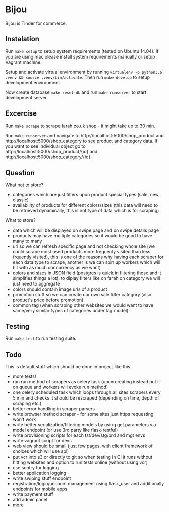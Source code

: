 # Bijou

Bijou is Tinder for commerce.

## Instalation

Run `make setup` to setup system requirements (tested on Ubuntu 14.04). If you are using mac please install system
requirements manually or setup Vagrant machine.

Setup and activate virtual environment by running `virtualenv -p python3.6 .venv && source .venv/bin/activate`. Then
run `make develop` to setup development environment.

Now create database `make reset-db` and run `make runserver` to start development server.

## Excercise

Run `make scrape` to scrape farah.co.uk shop - it might take up to 30 min.

Run `make runserver` and navigate to http://localhost:5000/shop_product and http://localhost:5000/shop_category to
see product and category data. If you want to see individual object go to http://localhost:5000/shop_product/{id} and
http://localhost:5000/shop_category/{id}.


## Question

What not to store?
- categories which are just filters upon product special types (sale, new, classic)
- availability of products for different colors/sizes (this data will need to be retrieved dynamically, this is not
    type of data which is for scraping)

What to store?
- data which will be displayed on swipe page and on swipe details page
- products may have multiple categories so it would be good to have many to many
- url so we can refresh specific page and not checking whole site (we could scrape most used products more frequenly
    visited than less frquently visited), this is one of the reasons why having each scraper for each data type to
    scrape, another is we can spin up workers which will hit with as much concurrency as we want)
- colors and sizes in JSON field (postgres is quick in filtering those and it simplifies things a lot), to diplay
    filters like on farah on category we will just need to aggregate
- colors should contain image urls of a product
- promotion stuff so we can create our own sale filter category (also product's price before promotion)
- common tag (when scraping other websites we would want to have same/very similar types of categories under tag model)

## Testing

Run `make test` to run testing suite.

## Todo

This is default stuff which should be done in project like this.

- more tests!
- run run method of scrapers as celery task (upon creating instead put it on queue and workers will evoke run method)
- one celery scheduled task which loops through all sites scrapers every 5 min and checks it should be rescraped
    (depending on time, depth of scraping etc.)
- better error handling in scraper parsers
- write browser method scraper - for some sites just https requesting won't work
- write better serialization/filtering models by using get parameters via model endpoint (or use 3rd party like
    flask-restful)
- write provisioning scripts for each tst/dev/stg/prd and mgt envs
- write vagrant script for devs
- web view should be small (just few pages, with client framework of choices which will use api)
- put vcr into s3 or directly to git so when testing in CI it runs without hitting websites and option to run tests
    online (without using vcr)
- use sentry for logging
- better application logging
- write swiping stuff endpoint
- registration/login/account management using flask_user and additionally endpoints for mobile apps
- write payment stuff
- add admin panel
- more
